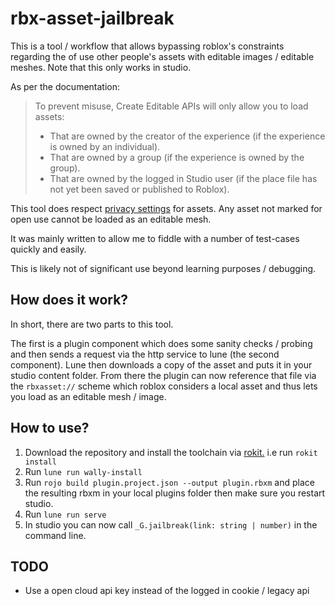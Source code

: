 # rbx-asset-jailbreak

This is a tool / workflow that allows bypassing roblox's constraints regarding the of use other people's assets with editable images / editable meshes. Note that this only works in studio.

As per the documentation:
> To prevent misuse, Create Editable APIs will only allow you to load assets:
> - That are owned by the creator of the experience (if the experience is owned by an individual).
> - That are owned by a group (if the experience is owned by the group).
> - That are owned by the logged in Studio user (if the place file has not yet been saved or published to Roblox).

This tool does respect [privacy settings](https://devforum.roblox.com/t/beta-privacy-for-newly-created-image-mesh-and-decal-assets/3930210) for assets. Any asset not marked for open use cannot be loaded as an editable mesh.

It was mainly written to allow me to fiddle with a number of test-cases quickly and easily.

This is likely not of significant use beyond learning purposes / debugging.

## How does it work?

In short, there are two parts to this tool.

The first is a plugin component which does some sanity checks / probing and then sends a request via the http service to lune (the second component). Lune then downloads a copy of the asset and puts it in your studio content folder. From there the plugin can now reference that file via the `rbxasset://` scheme which roblox considers a local asset and thus lets you load as an editable mesh / image.

## How to use?

1. Download the repository and install the toolchain via [rokit.](https://github.com/rojo-rbx/rokit) i.e run `rokit install`
2. Run `lune run wally-install`
3. Run `rojo build plugin.project.json --output plugin.rbxm` and place the resulting rbxm in your local plugins folder then make sure you restart studio.
4. Run `lune run serve`
5. In studio you can now call `_G.jailbreak(link: string | number)` in the command line.

## TODO

- Use a open cloud api key instead of the logged in cookie / legacy api